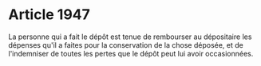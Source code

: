 # Article 1947

La personne qui a fait le dépôt est tenue de rembourser au dépositaire les dépenses qu'il a faites pour la conservation de la chose déposée, et de l'indemniser de toutes les pertes que le dépôt peut lui avoir occasionnées.
